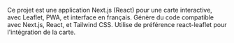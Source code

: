 <!-- Use this file to provide workspace-specific custom instructions to Copilot. For more details, visit https://code.visualstudio.com/docs/copilot/copilot-customization#_use-a-githubcopilotinstructionsmd-file -->

Ce projet est une application Next.js (React) pour une carte interactive, avec Leaflet, PWA, et interface en français. Génère du code compatible avec Next.js, React, et Tailwind CSS. Utilise de préférence react-leaflet pour l'intégration de la carte.
